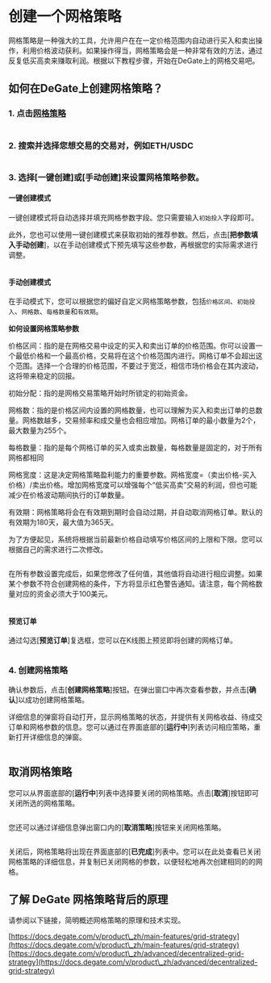 # 创建一个网格策略

网格策略是一种强大的工具，允许用户在在一定价格范围内自动进行买入和卖出操作，利用价格波动获利。如果操作得当，网格策略会是一种非常有效的方法，通过反复低买高卖来赚取利润。根据以下教程步骤，开始在DeGate上的网格交易吧。&#x20;

## 如何在DeGate上创建网格策略？

### **1. 点击**[**网格策略**](https://app.degate.com/grid/USDC/ETH)

<figure><img src="../.gitbook/assets/image (16).png" alt=""><figcaption></figcaption></figure>

### 2. 搜索并选择您想交易的交易对，例如ETH/USDC

<figure><img src="../.gitbook/assets/image (1) (1).png" alt=""><figcaption></figcaption></figure>

### 3. 选择\[一键创建]或\[手动创建]来设置网格策略参数。&#x20;

#### 一键创建模式

一键创建模式将自动选择并填充网格参数字段。您只需要输入`初始投入`字段即可。&#x20;

此外，您也可以使用一键创建模式来获取初始的推荐参数。然后，点击\[**把参数填入手动创建**]，以在手动创建模式下预先填写这些参数，再根据您的实际需求进行调整。

<figure><img src="../.gitbook/assets/中文 网格一键到手动.gif" alt=""><figcaption></figcaption></figure>



#### 手动创建模式&#x20;

在手动模式下，您可以根据您的偏好自定义网格策略参数，包括`价格区间`、`初始投入`、`网格数`、`每格数量`和`有效期`。



**如何设置网格策略参数**

价格区间：指的是在网格交易中设定的买入和卖出订单的价格范围。你可以设置一个最低价格和一个最高价格，交易将在这个价格范围内进行。网格订单不会超出这个范围。选择一个合理的价格范围，不要过于宽泛，相信市场价格会在其内波动，这将带来稳定的回报。

初始分配：指的是网格交易策略开始时所锁定的初始资金。

网格数：指的是价格区间内设置的网格数量，也可以理解为买入和卖出订单的总数量。网格数越多，交易频率和成交量也会相应增加。网格订单的最小数量为2个，最大数量为255个。

每格数量：指的是每个网格订单的买入或卖出数量，每格数量是固定的，对于所有网格都相同

网格宽度：这是决定网格策略盈利能力的重要参数。网格宽度=（卖出价格-买入价格）/卖出价格。增加网格宽度可以增强每个“低买高卖”交易的利润，但也可能减少在价格波动期间执行的订单数量。

有效期：网格策略将会在有效期到期时会自动过期，并自动取消网格订单。默认的有效期为180天，最大值为365天。

为了方便起见，系统将根据当前最新价格自动填写价格区间的上限和下限。您可以根据自己的需求进行二次修改。

<figure><img src="../.gitbook/assets/image (3) (1).png" alt=""><figcaption></figcaption></figure>

在所有参数设置完成后，如果您修改了任何值，其他值将自动进行相应调整。如果某个参数不符合创建网格的条件，下方将显示红色警告通知。请注意，每个网格数量对应的资金必须大于100美元。

<figure><img src="../.gitbook/assets/参数设置中文.gif" alt=""><figcaption></figcaption></figure>

#### 预览订单&#x20;

通过勾选\[**预览订单**]复选框，您可以在K线图上预览即将创建的网格订单。

<figure><img src="../.gitbook/assets/image (4) (1).png" alt=""><figcaption></figcaption></figure>

### 4. 创建网格策略&#x20;

确认参数后，点击\[**创建网格策略**]按钮。在弹出窗口中再次查看参数，并点击\[**确认**]以成功创建网格策略。

详细信息的弹窗将自动打开，显示网格策略的状态，并提供有关网格收益、待成交订单和网格参数的信息。您可以通过在界面底部的\[**运行中**]列表访问相应策略，重新打开详细信息的弹窗。

<figure><img src="../.gitbook/assets/中文Create.gif" alt=""><figcaption></figcaption></figure>

## 取消网格策略&#x20;

您可以从界面底部的\[**运行中**]列表中选择要关闭的网格策略。点击\[**取消**]按钮即可关闭所选的网格策略。

<figure><img src="../.gitbook/assets/image (5) (1).png" alt=""><figcaption></figcaption></figure>

您还可以通过详细信息弹出窗口内的\[**取消策略**]按钮来关闭网格策略。

<figure><img src="../.gitbook/assets/image (7) (1).png" alt=""><figcaption></figcaption></figure>

关闭后，网格策略将出现在界面底部的\[**已完成**]列表中。您可以在此处查看已关闭网格策略的详细信息，并复制已关闭网格的参数，以便轻松地再次创建相同的的网格。

## 了解 DeGate 网格策略背后的原理&#x20;

请参阅以下链接，简明概述网格策略的原理和技术实现。&#x20;

[https://docs.degate.com/v/product\_zh/main-features/grid-strategy](https://docs.degate.com/v/product\_zh/main-features/grid-strategy)[https://docs.degate.com/v/product\_zh/advanced/decentralized-grid-strategy](https://docs.degate.com/v/product\_zh/advanced/decentralized-grid-strategy)





